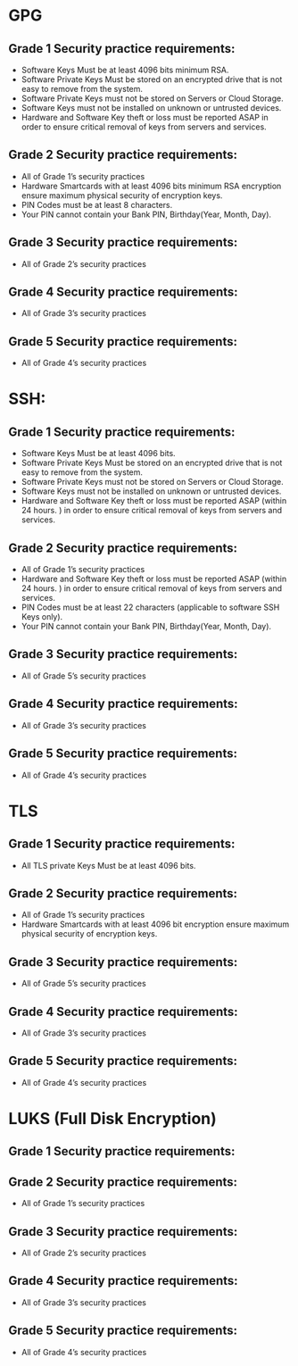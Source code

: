 

# GPG
## Grade 1 Security practice requirements: 
* Software Keys Must be at least 4096 bits minimum RSA. 
* Software Private Keys Must be stored on an encrypted drive that is not easy to remove from the system. 
* Software Private Keys must not be stored on Servers or Cloud Storage. 
* Software Keys must not be installed on unknown or untrusted devices. 
* Hardware and Software Key theft or loss must be reported ASAP in order to ensure critical removal of keys from servers and services. 

## Grade 2 Security practice requirements: 
* All of Grade 1’s security practices 
* Hardware Smartcards with at least 4096 bits minimum RSA encryption ensure maximum physical security of encryption keys.
* PIN Codes must be at least 8 characters.
* Your PIN cannot contain your Bank PIN, Birthday(Year, Month, Day).

## Grade 3 Security practice requirements: 
* All of Grade 2’s security practices 

## Grade 4 Security practice requirements: 
* All of Grade 3’s security practices 

## Grade 5 Security practice requirements: 
* All of Grade 4’s security practices 

# SSH: 
## Grade 1 Security practice requirements: 
* Software Keys Must be at least 4096 bits. 
* Software Private Keys Must be stored on an encrypted drive that is not easy to remove from the system. 
* Software Private Keys must not be stored on Servers or Cloud Storage. 
* Software Keys must not be installed on unknown or untrusted devices. 
* Hardware and Software Key theft or loss must be reported ASAP (within 24 hours. ) in order to ensure critical removal of keys from servers and services. 

## Grade 2 Security practice requirements: 
* All of Grade 1’s security practices 
* Hardware and Software Key theft or loss must be reported ASAP (within 24 hours. ) in order to ensure critical removal of keys from servers and services. 
* PIN Codes must be at least 22 characters (applicable to software SSH Keys only).
* Your PIN cannot contain your Bank PIN, Birthday(Year, Month, Day).

## Grade 3 Security practice requirements: 
* All of Grade 5’s security practices 

## Grade 4 Security practice requirements: 
* All of Grade 3’s security practices 

## Grade 5 Security practice requirements: 
* All of Grade 4’s security practices 

# TLS 
## Grade 1 Security practice requirements: 
* All TLS private Keys Must be at least 4096 bits. 

## Grade 2 Security practice requirements: 
* All of Grade 1’s security practices 
* Hardware Smartcards with at least 4096 bit encryption ensure maximum physical security of encryption keys.

## Grade 3 Security practice requirements: 
* All of Grade 5’s security practices 

## Grade 4 Security practice requirements: 
* All of Grade 3’s security practices 

## Grade 5 Security practice requirements: 
* All of Grade 4’s security practices 


# LUKS (Full Disk Encryption)
## Grade 1 Security practice requirements: 


## Grade 2 Security practice requirements: 
* All of Grade 1’s security practices 

## Grade 3 Security practice requirements: 
* All of Grade 2’s security practices 

## Grade 4 Security practice requirements: 
* All of Grade 3’s security practices 

## Grade 5 Security practice requirements: 
* All of Grade 4’s security practices 


